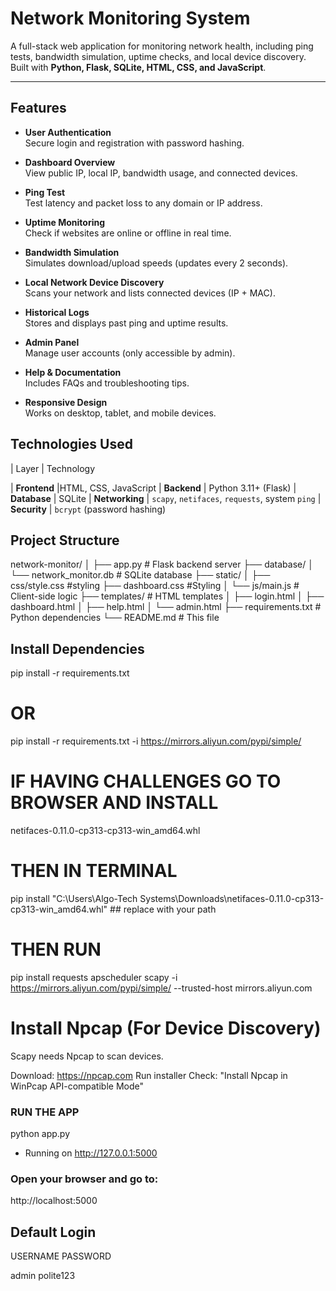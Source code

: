 # Network Monitoring System

A full-stack web application for monitoring network health, including ping tests, bandwidth simulation, uptime checks, and local device discovery. Built with **Python, Flask, SQLite, HTML, CSS, and JavaScript**.

---

## Features

- **User Authentication**  
  Secure login and registration with password hashing.

- **Dashboard Overview**  
  View public IP, local IP, bandwidth usage, and connected devices.

- **Ping Test**  
  Test latency and packet loss to any domain or IP address.

- **Uptime Monitoring**  
  Check if websites are online or offline in real time.

- **Bandwidth Simulation**  
  Simulates download/upload speeds (updates every 2 seconds).

- **Local Network Device Discovery**  
  Scans your network and lists connected devices (IP + MAC).

- **Historical Logs**  
  Stores and displays past ping and uptime results.

- **Admin Panel**  
  Manage user accounts (only accessible by admin).

- **Help & Documentation**  
  Includes FAQs and troubleshooting tips.

- **Responsive Design**  
  Works on desktop, tablet, and mobile devices.


## Technologies Used

| Layer                         | Technology 


| **Frontend**                  |HTML, CSS, JavaScript 
| **Backend**                   | Python 3.11+ (Flask) 
| **Database**                  | SQLite 
| **Networking**                | `scapy`, `netifaces`, `requests`, system `ping` 
| **Security**                  | `bcrypt` (password hashing) 


## Project Structure


network-monitor/
│
├── app.py                    # Flask backend server
├── database/
│   └── network_monitor.db    # SQLite database 
├── static/
│   ├── css/style.css         #styling
    ├── dashboard.css         #Styling
│   └── js/main.js            # Client-side logic
├── templates/                # HTML templates
│   ├── login.html
│   ├── dashboard.html
│   ├── help.html
│   └── admin.html
├── requirements.txt          # Python dependencies
└── README.md                 # This file


##  Install Dependencies
pip install -r requirements.txt
# OR
pip install -r requirements.txt -i https://mirrors.aliyun.com/pypi/simple/

# IF HAVING CHALLENGES GO TO BROWSER AND INSTALL
netifaces-0.11.0-cp313-cp313-win_amd64.whl
# THEN IN TERMINAL 
pip install "C:\Users\Algo-Tech Systems\Downloads\netifaces-0.11.0-cp313-cp313-win_amd64.whl" ## replace with your path

# THEN RUN
pip install requests apscheduler scapy -i https://mirrors.aliyun.com/pypi/simple/ --trusted-host mirrors.aliyun.com

# Install Npcap (For Device Discovery)
Scapy needs Npcap to scan devices.

Download: https://npcap.com
Run installer
Check: "Install Npcap in WinPcap API-compatible Mode"


### RUN THE APP
python app.py

* Running on http://127.0.0.1:5000

### Open your browser and go to:
 http://localhost:5000

## Default Login
USERNAME                             PASSWORD

admin                                polite123

